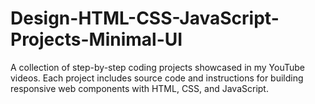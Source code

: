 # Design-HTML-CSS-JavaScript-Projects-Minimal-UI
A collection of step-by-step coding projects showcased in my YouTube videos. Each project includes source code and instructions for building responsive web components with HTML, CSS, and JavaScript.
